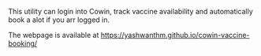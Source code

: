 This utility can login into Cowin, track vaccine availability and automatically book a alot if you arr logged in.

The webpage is available at https://yashwanthm.github.io/cowin-vaccine-booking/
